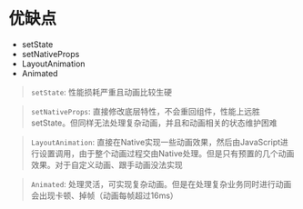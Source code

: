# 优缺点

* setState
* setNativeProps
* LayoutAnimation
* Animated

> `setState`: 性能损耗严重且动画比较生硬

> `setNativeProps`: 直接修改底层特性，不会重回组件，性能上远胜setState。但同样无法处理复杂动画，并且和动画相关的状态维护困难

> `LayoutAnimation`: 直接在Native实现一些动画效果，然后由JavaScript进行设置调用，由于整个动画过程交由Native处理。但是只有预置的几个动画效果。对于自定义动画、跟手动画没法实现

> `Animated`: 处理灵活，可实现复杂动画。但是在处理复杂业务同时进行动画会出现卡顿、掉帧（动画每帧超过16ms）
